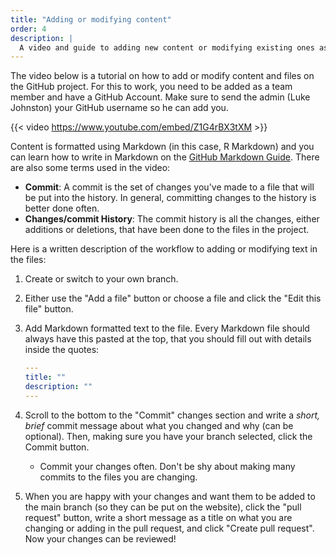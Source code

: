 ```yaml
---
title: "Adding or modifying content"
order: 4
description: |
  A video and guide to adding new content or modifying existing ones as a team member.
---
```


The video below is a tutorial on how to add or modify content and files
on the GitHub project. For this to work, you need to be added as a team
member and have a GitHub Account. Make sure to send the admin (Luke
Johnston) your GitHub username so he can add you.

{{< video https://www.youtube.com/embed/Z1G4rBX3tXM >}}

Content is formatted using Markdown (in this case, R Markdown) and you
can learn how to write in Markdown on the [GitHub Markdown
Guide](https://guides.github.com/features/mastering-markdown/). There
are also some terms used in the video:

-   **Commit**: A commit is the set of changes you've made to a file
    that will be put into the history. In general, committing changes to
    the history is better done often.
-   **Changes/commit History**: The commit history is all the changes,
    either additions or deletions, that have been done to the files in
    the project.

Here is a written description of the workflow to adding or modifying
text in the files:

1.  Create or switch to your own branch.

2.  Either use the "Add a file" button or choose a file and click the
    "Edit this file" button.

3.  Add Markdown formatted text to the file. Every Markdown file should
    always have this pasted at the top, that you should fill out with
    details inside the quotes:

    ``` yaml
    ---
    title: ""
    description: ""
    ---
    ```

4.  Scroll to the bottom to the "Commit" changes section and write a
    *short, brief* commit message about what you changed and why (can be
    optional). Then, making sure you have your branch selected, click
    the Commit button.

    -   Commit your changes often. Don't be shy about making many
        commits to the files you are changing.

5.  When you are happy with your changes and want them to be added to
    the main branch (so they can be put on the website), click the "pull
    request" button, write a short message as a title on what you are
    changing or adding in the pull request, and click "Create pull
    request". Now your changes can be reviewed!
